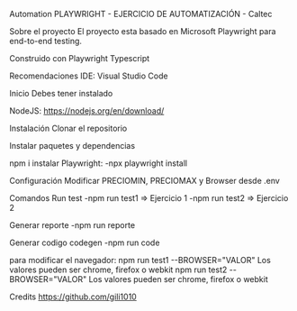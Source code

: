 Automation PLAYWRIGHT - EJERCICIO DE AUTOMATIZACIÓN - Caltec

Sobre el proyecto
El proyecto esta basado en Microsoft Playwright para end-to-end testing. 

Construido con
Playwright
Typescript

Recomendaciones
IDE:
Visual Studio Code

Inicio
Debes tener instalado

NodeJS:
  https://nodejs.org/en/download/


Instalación
Clonar el repositorio

Instalar paquetes y dependencias

npm i
instalar Playwright:
 -npx playwright install

Configuración
Modificar PRECIOMIN, PRECIOMAX y Browser desde .env

Comandos
Run test
 -npm run test1 => Ejercicio 1
 -npm run test2 => Ejercicio 2

Generar reporte
 -npm run reporte

Generar codigo codegen
 -npm run code

para modificar el navegador:
npm run test1 --BROWSER="VALOR" Los valores pueden ser chrome, firefox o webkit
npm run test2 --BROWSER="VALOR" Los valores pueden ser chrome, firefox o webkit


Credits
    https://github.com/gili1010
